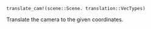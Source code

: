 ```
translate_cam!(scene::Scene. translation::VecTypes)
```

Translate the camera to the given coordinates.
